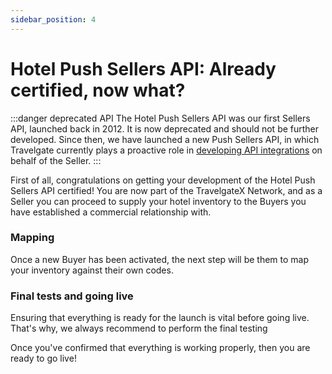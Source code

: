 ```yaml
---
sidebar_position: 4
---
```


# Hotel Push Sellers API: Already certified, now what?

:::danger deprecated API
The Hotel Push Sellers API was our first Sellers API, launched back in 2012. It is now deprecated and should not be further developed. Since then, we have launched a new Push Sellers API, in which Travelgate currently plays a proactive role in [developing API integrations](/kb/our-products/are-you-a-seller/getting-started-as-a-new-seller/seller-api-development-roadmap) on behalf of the Seller.
:::

First of all, congratulations on getting your development of the Hotel Push Sellers API certified! You are now part of the TravelgateX Network, and as a Seller you can proceed to supply your hotel inventory to the Buyers you have established a commercial relationship with.

### Mapping
Once a new Buyer has been activated, the next step will be them to map your inventory against their own codes.

### Final tests and going live
Ensuring that everything is ready for the launch is vital before going live. That's why, we always recommend to perform the final testing

Once you've confirmed that everything is working properly, then you are ready to go live!